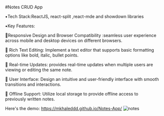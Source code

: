
#Notes CRUD App 


▪️Tech Stack:ReactJS, react-split ,react-mde and showdown libraries

▪️Key Features:

🔺Responsive Design and Browser Compatibility :seamless user experience across mobile and desktop devices on different browsers. 

🔺 Rich Text Editing: Implement a text editor that supports basic formatting options like bold, italic, bullet points.

🔺 Real-time Updates:  provides real-time updates when multiple users are viewing or editing the same note.

🔺 User Interface: Design an intuitive and user-friendly interface with smooth transitions and interactions.

🔺 Offline Support: Utilize local storage to provide offline access to previously written notes.

Here's the demo:
https://mkhaleddd.github.io/Notes-App/
![notes](https://github.com/user-attachments/assets/bad031ce-1804-4370-86d6-3faee659e36d)
